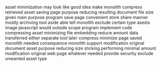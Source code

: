 asset minimization may look like good idea make monolith compress retrieved asset saving page purpose reducing resulting document file size given main purpose program save page convenient store share manner mostly archiving tool aside able tell monolith exclude certain type asests image javascript would outside scope program implement code compressing asset minimizing file embedding reduce amount data transferred either separate tool later compress minimize page saved monolith needed consequence monolith support modification original document asset purpose reducing size sticking performing minimal amount modification original web page whatever needed provide security exclude unwanted asset type